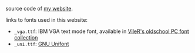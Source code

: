 source code of [my website](https://cs127.github.io).

links to fonts used in this website:
* `_vga.ttf`: IBM VGA text mode font, available in [VileR's oldschool PC font collection](https://int10h.org/oldschool-pc-fonts/)
* `_uni.ttf`: [GNU Unifont](http://unifoundry.com/unifont/)
